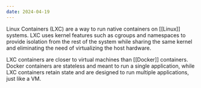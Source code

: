 ```yaml
---
date: 2024-04-19
---
```


Linux Containers (LXC) are a way to run native containers on [[Linux]] systems. LXC uses kernel features such as cgroups and namespaces to provide isolation from the rest of the system while sharing the same kernel and eliminating the need of virtualizing the host hardware.

LXC containers are closer to virtual machines than [[Docker]] containers. Docker containers are stateless and meant to run a single application, while LXC containers retain state and are designed to run multiple applications, just like a VM.
